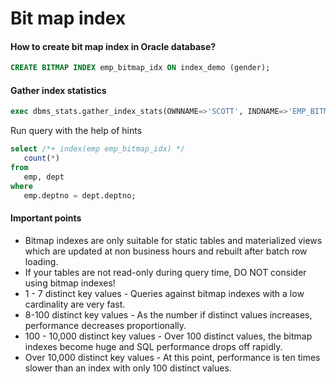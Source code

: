 # Bit map index
#### How to create bit map index in Oracle database?
```sql
CREATE BITMAP INDEX emp_bitmap_idx ON index_demo (gender);
```
#### Gather index statistics
```sql
exec dbms_stats.gather_index_stats(OWNNAME=>'SCOTT', INDNAME=>'EMP_BITMAP_IDX');
```
Run query with the help of hints  
```sql
select /*+ index(emp emp_bitmap_idx) */
   count(*)
from
   emp, dept
where
   emp.deptno = dept.deptno;
```
#### Important points
* Bitmap indexes are only suitable for static tables and materialized views which are updated at non business hours and rebuilt after batch row loading.  
* If your tables are not read-only during query time, DO NOT consider using bitmap indexes!
* 1 - 7 distinct key values - Queries against bitmap indexes with a low cardinality are very fast.
* 8-100 distinct key values - As the number if distinct values increases, performance decreases proportionally.
* 100 - 10,000 distinct key values - Over 100 distinct values, the bitmap indexes become huge and SQL performance drops off rapidly.
* Over 10,000 distinct key values - At this point, performance is ten times slower than an index with only 100 distinct values.
